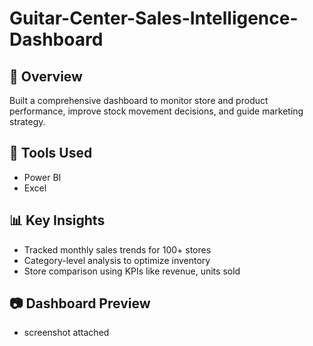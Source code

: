 # Guitar-Center-Sales-Intelligence-Dashboard

## 🧠 Overview
Built a comprehensive dashboard to monitor store and product performance, improve stock movement decisions, and guide marketing strategy.

## 🔧 Tools Used
- Power BI
- Excel

## 📊 Key Insights
- Tracked monthly sales trends for 100+ stores
- Category-level analysis to optimize inventory
- Store comparison using KPIs like revenue, units sold

## 📷 Dashboard Preview
- screenshot attached
